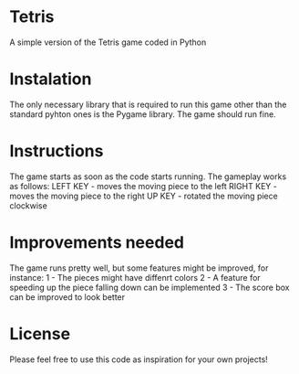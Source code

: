 # Tetris
A simple version of the Tetris game coded in Python

# Instalation
The only necessary library that is required to run this game other than the standard pyhton ones is the Pygame library. The game should run fine.

# Instructions
The game starts as soon as the code starts running. The gameplay works as follows:
LEFT KEY - moves the moving piece to the left
RIGHT KEY - moves the moving piece to the right
UP KEY - rotated the moving piece clockwise

# Improvements needed
The game runs pretty well, but some features might be improved, for instance: 
  1 - The pieces might have diffenrt colors
  2 - A feature for speeding up the piece falling down can be implemented
  3 - The score box can be improved to look better

# License
Please feel free to use this code as inspiration for your own projects!
